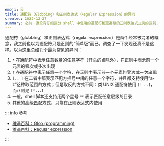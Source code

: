 ```yaml
---
emoji: 🗒️
title: 通配符（Globbing）和正则表达式（Regular Expression）的异同
created: 2023-12-27
summary: 之前一直没有仔细区分 shell 中使用的通配符和更高级的正则表达式之间的区别，以为前者是后者的子集。调查后发现，二者还是挺不一样的。
---
```


通配符（globbing）和正则表达式（regular expression）是两个经常被混淆的概念，我之前也以为通配符只是正则的“简单版”而已，调查了一下发现还真不是这样。以为这里总结几个最为常见的异同：

1. `*` 在通配符中表示任意数量的任意字符（开头的点除外），在正则中表示前一个元素的零次或多次出现
2. `?` 在通配符中表示任意一个字符，在正则中表示前一个元素的零次或一次出现
3. `[...]` 在二者中都表示匹配方括号中间的任意一个字符，并且都支持使用“a-z”这种取范围的方式；但是取反的方式不同：类 UNIX 通配符使用 `[!...]`，而正则是 `[^...]`
4. 一般，shell 脚本还支持用两个星号 `**` 表示匹配任意层级的目录
5. 其他的高级匹配方式，只能在正则表达式内使用

::: info 参考

- [维基百科：Glob (programming)](https://en.wikipedia.org/wiki/Glob_(programming))
- [维基百科：Regular expression](https://en.wikipedia.org/wiki/Regular_expression)

:::
